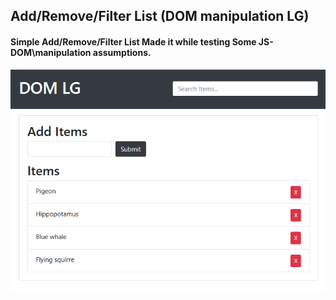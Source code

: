 ## Add/Remove/Filter List (DOM manipulation LG)
#### Simple Add/Remove/Filter List Made it while testing Some JS-DOM\manipulation assumptions.

![Alt text](<Screenshot 2023-07-02 155451-1.png>)

